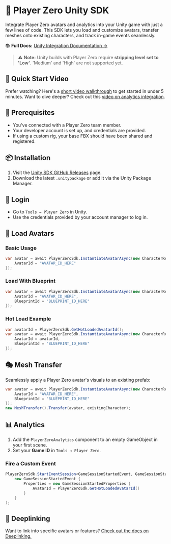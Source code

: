 # 🧩 Player Zero Unity SDK

Integrate Player Zero avatars and analytics into your Unity game with just a few lines of code. This SDK lets you load and customize avatars, transfer meshes onto existing characters, and track in-game events seamlessly.

📚 **Full Docs:** [Unity Integration Documentation →](https://app.gitbook.com/o/-MUPNxqiv9WwarP92bMF/s/gzrFZv4JI6y2EfhkJwzN/integrations/unity-integration)

> ⚠️ **Note:** Unity builds with Player Zero require **stripping level set to 'Low'**. 'Medium' and 'High' are not supported yet.

## 🎥 Quick Start Video

Prefer watching? Here's a [short video walkthrough](https://www.youtube.com/watch?v=04-SCWpN3K0&embeds_referring_euri=https%3A%2F%2Fcdn.iframe.ly%2F&source_ve_path=MjM4NTE) to get started in under 5 minutes.
Want to dive deeper? Check out this [video on analytics integration](https://www.youtube.com/watch?v=ukpULD5lWww).

## 🚀 Prerequisites

- You've connected with a Player Zero team member.
- Your developer account is set up, and credentials are provided.
- If using a custom rig, your base FBX should have been shared and registered.

## 📦 Installation

1. Visit the [Unity SDK GitHub Releases](https://github.com/readyplayerme/player-zero-unity-sdk/releases) page.
2. Download the latest `.unitypackage` or add it via the Unity Package Manager.

## 🔐 Login

- Go to `Tools → Player Zero` in Unity.
- Use the credentials provided by your account manager to log in.

## 🧬 Load Avatars

### Basic Usage

```csharp
var avatar = await PlayerZeroSdk.InstantiateAvatarAsync(new CharacterRequestConfig {
    AvatarId = "AVATAR_ID_HERE"
});
```

### Load With Blueprint

```csharp
var avatar = await PlayerZeroSdk.InstantiateAvatarAsync(new CharacterRequestConfig {
    AvatarId = "AVATAR_ID_HERE",
    BlueprintId = "BLUEPRINT_ID_HERE"
});
```

### Hot Load Example

```csharp
var avatarId = PlayerZeroSdk.GetHotLoadedAvatarId();
var avatar = await PlayerZeroSdk.InstantiateAvatarAsync(new CharacterRequestConfig {
    AvatarId = avatarId,
    BlueprintId = "BLUEPRINT_ID_HERE"
});
```

## 🎭 Mesh Transfer

Seamlessly apply a Player Zero avatar's visuals to an existing prefab:

```csharp
var avatar = await PlayerZeroSdk.InstantiateAvatarAsync(new CharacterRequestConfig {
    AvatarId = "AVATAR_ID_HERE",
    BlueprintId = "BLUEPRINT_ID_HERE"
});
new MeshTransfer().Transfer(avatar, existingCharacter);
```

## 📊 Analytics

1. Add the `PlayerZeroAnalytics` component to an empty GameObject in your first scene.
2. Set your **Game ID** in `Tools → Player Zero`.

### Fire a Custom Event

```csharp
PlayerZeroSdk.StartEventSession<GameSessionStartedEvent, GameSessionStartedProperties>(
    new GameSessionStartedEvent {
        Properties = new GameSessionStartedProperties {
            AvatarId = PlayerZeroSdk.GetHotLoadedAvatarId()
        }
    }
);
```

## 🔗 Deeplinking

Want to link into specific avatars or features? [Check out the docs on Deeplinking.](https://app.gitbook.com/o/-MUPNxqiv9WwarP92bMF/s/gzrFZv4JI6y2EfhkJwzN/integrations/unity-integration/deeplinking)
